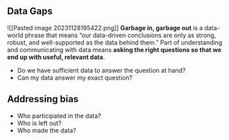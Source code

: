 ## Data Gaps
![[Pasted image 20231128195422.png]]
	**Garbage in, garbage out** is a data-world phrase that means “our data-driven conclusions are only as strong, robust, and well-supported as the data behind them.”
Part of understanding and communicating with data means **asking the right questions so that we end up with useful, relevant data**.

- Do we have sufficient data to answer the question at hand?
- Can my data answer my exact question?

## Addressing bias
- Who participated in the data?
- Who is left out?
- Who made the data?